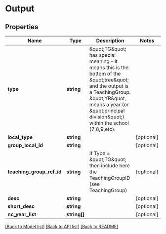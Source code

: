# Output

## Properties
Name | Type | Description | Notes
------------ | ------------- | ------------- | -------------
**type** | **string** | &amp;quot;TG&amp;quot; has special meaning – it means this is the bottom of the &amp;quot;tree&amp;quot; and the output is a TeachingGroup. &amp;quot;YR&amp;quot; means a year (or &amp;quot;principal division&amp;quot;) within the school (7,8,9,etc). | 
**local_type** | **string** |  | [optional] 
**group_local_id** | **string** |  | [optional] 
**teaching_group_ref_id** | **string** | If Type &#x3D; &amp;quot;TG&amp;quot; then include here the TeachingGroupID (see TeachingGroup) | [optional] 
**desc** | **string** |  | [optional] 
**short_desc** | **string** |  | [optional] 
**nc_year_list** | **string[]** |  | [optional] 

[[Back to Model list]](../README.md#documentation-for-models) [[Back to API list]](../README.md#documentation-for-api-endpoints) [[Back to README]](../README.md)


